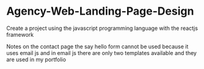# Agency-Web-Landing-Page-Design
Create a project using the javascript programming language with the reactjs framework


Notes
on the contact page the say hello form cannot be used because it uses email js and in email js there are only two templates available and they are used in my portfolio

